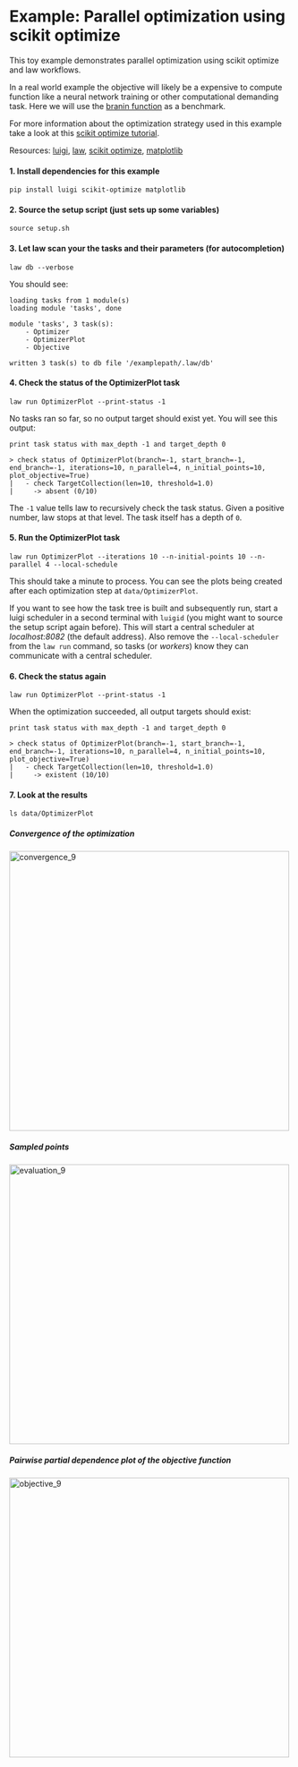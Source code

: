 # Example: Parallel optimization using scikit optimize

This toy example demonstrates parallel optimization using scikit optimize and law workflows.

In a real world example the objective will likely be a expensive to compute function like a neural network training or other computational demanding task. Here we will use the [branin function](https://www.sfu.ca/~ssurjano/branin.html) as a benchmark.

For more information about the optimization strategy used in this example take a look at this [scikit optimize tutorial](https://scikit-optimize.github.io/notebooks/parallel-optimization.html).

Resources: [luigi](http://luigi.readthedocs.io/en/stable), [law](http://law.readthedocs.io/en/latest), [scikit optimize](https://scikit-optimize.github.io/), [matplotlib](https://matplotlib.org/)

#### 1. Install dependencies for this example

```shell
pip install luigi scikit-optimize matplotlib
```

#### 2. Source the setup script (just sets up some variables)

```shell
source setup.sh
```

#### 3. Let law scan your the tasks and their parameters (for autocompletion)

```shell
law db --verbose
```

You should see:

```shell
loading tasks from 1 module(s)
loading module 'tasks', done

module 'tasks', 3 task(s):
    - Optimizer
    - OptimizerPlot
    - Objective

written 3 task(s) to db file '/examplepath/.law/db'
```

#### 4. Check the status of the OptimizerPlot task

```shell
law run OptimizerPlot --print-status -1
```

No tasks ran so far, so no output target should exist yet. You will see this output:

```shell
print task status with max_depth -1 and target_depth 0

> check status of OptimizerPlot(branch=-1, start_branch=-1, end_branch=-1, iterations=10, n_parallel=4, n_initial_points=10, plot_objective=True)
|   - check TargetCollection(len=10, threshold=1.0)
|     -> absent (0/10)
```

The `-1` value tells law to recursively check the task status. Given a positive number, law stops at that level. The task itself has a depth of `0`.

#### 5. Run the OptimizerPlot task

```shell
law run OptimizerPlot --iterations 10 --n-initial-points 10 --n-parallel 4 --local-schedule
```

This should take a minute to process.
You can see the plots being created after each optimization step at `data/OptimizerPlot`.

If you want to see how the task tree is built and subsequently run, start a luigi scheduler in a second terminal with `luigid` (you might want to source the setup script again before). This will start a central scheduler at _localhost:8082_ (the default address). Also remove the `--local-scheduler` from the `law run` command, so tasks (or _workers_) know they can communicate with a central scheduler.

#### 6. Check the status again

```shell
law run OptimizerPlot --print-status -1
```

When the optimization succeeded, all output targets should exist:

```shell
print task status with max_depth -1 and target_depth 0

> check status of OptimizerPlot(branch=-1, start_branch=-1, end_branch=-1, iterations=10, n_parallel=4, n_initial_points=10, plot_objective=True)
|   - check TargetCollection(len=10, threshold=1.0)
|     -> existent (10/10)
```

#### 7. Look at the results

```shell
ls data/OptimizerPlot
```

##### Convergence of the optimization

<img width="500" alt="convergence_9" src="https://user-images.githubusercontent.com/13285808/37497600-950d3944-28b9-11e8-8861-bf30855a070d.png"/>

##### Sampled points

<img width="500" alt="evaluation_9" src="https://user-images.githubusercontent.com/13285808/37497601-95431da2-28b9-11e8-94ad-c610426f4e5e.png"/>

##### Pairwise partial dependence plot of the objective function

<img width="500" alt="objective_9" src="https://user-images.githubusercontent.com/13285808/37497602-955d9e16-28b9-11e8-8a57-f8cc82c81c8b.png"/>
